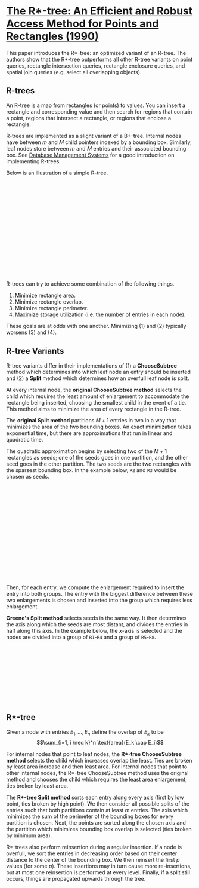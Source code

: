 <style>
svg text {
    font-family: monospace;
    text-anchor: start;
    alignment-baseline: hanging;
    font-size: 20pt;
}

.level1 {
    stroke: black;
    fill: transparent;
    stroke-dasharray: 10,5;
}

.level2 {
    stroke: blue;
    fill: transparent;
    stroke-dasharray: 10,5;
}

.level3 {
    stroke: red;
    fill: transparent;
}
</style>

# [The R\*-tree: An Efficient and Robust Access Method for Points and Rectangles (1990)](https://scholar.google.com/scholar?cluster=12598191799855638408)
This paper introduces the R\*-tree: an optimized variant of an R-tree. The
authors show that the R\*-tree outperforms all other R-tree variants on point
queries, rectangle intersection queries, rectangle enclosure queries, and
spatial join queries (e.g. select all overlapping objects).

## R-trees
An R-tree is a map from rectangles (or points) to values. You can insert a
rectangle and corresponding value and then search for regions that contain a
point, regions that intersect a rectangle, or regions that enclose a rectangle.

R-trees are implemented as a slight variant of a B+-tree. Internal nodes have
between $m$ and $M$ child pointers indexed by a bounding box. Similarly, leaf
nodes store between $m$ and $M$ entries and their associated bounding box. See
[Database Management Systems](http://pages.cs.wisc.edu/~dbbook/) for a good
introduction on implementing R-trees.

Below is an illustration of a simple R-tree.

<svg id="rtree" viewBox="0 0 1000 500"></svg>

R-trees can try to achieve some combination of the following things.

1. Minimize rectangle area.
2. Minimize rectangle overlap.
3. Minimize rectangle perimeter.
4. Maximize storage utilization (i.e. the number of entries in each node).

These goals are at odds with one another. Minimizing (1) and (2) typically
worsens (3) and (4).

## R-tree Variants
R-tree variants differ in their implementations of (1) a **ChooseSubtree**
method which determines into which leaf node an entry should be inserted and
(2) a **Split** method which determines how an overfull leaf node is split.

At every internal node, the **original ChooseSubtree method** selects the child
which requires the least amount of enlargement to accommodate the rectangle
being inserted, choosing the smallest child in the event of a tie. This method
aims to minimize the area of every rectangle in the R-tree.

The **original Split method** partitions $M + 1$ entries in two in a way that
minimizes the area of the two bounding boxes. An exact minimization takes
exponential time, but there are approximations that run in linear and quadratic
time.

The quadratic approximation begins by selecting two of the $M + 1$ rectangles
as seeds; one of the seeds goes in one partition, and the other seed goes in
the other partition. The two seeds are the two rectangles with the sparsest
bounding box. In the example below, `R2` and `R3` would be chosen as seeds.

<svg id="seed" viewBox="0 0 1000 500"></svg>

Then, for each entry, we compute the enlargement required to insert the entry
into both groups. The entry with the biggest difference between these two
enlargements is chosen and inserted into the group which requires less
enlargement.

**Greene's Split method** selects seeds in the same way. It then determines the
axis along which the seeds are most distant, and divides the entries in half
along this axis. In the example below, the $x$-axis is selected and the nodes
are divided into a group of `R1`-`R4` and a group of `R5`-`R8`.

<svg id="greene" viewBox="0 0 1000 300"></svg>

## R\*-tree
Given a node with entries $E_1, \ldots, E_n$ define the overlap of $E_k$ to be
  $$\sum_{i=1, i \neq k}^n \text{area}(E_k \cap E_i)$$

For internal nodes that point to leaf nodes, the **R\*-tree ChooseSubtree
method** selects the child which increases overlap the least. Ties are broken
by least area increase and then least area. For internal nodes that point to
other internal nodes, the R\*-tree ChooseSubtree method uses the original
method and chooses the child which requires the least area enlargement, ties
broken by least area.

The **R\*-tree Split method** sorts each entry along every axis (first by low
point, ties broken by high point). We then consider all possible splits of the
entries such that both partitions contain at least $m$ entries. The axis which
minimizes the sum of the perimeter of the bounding boxes for every partition is
chosen. Next, the points are sorted along the chosen axis and the partition
which minimizes bounding box overlap is selected (ties broken by minimum area).

R\*-trees also perform reinsertion during a regular insertion. If a node is
overfull, we sort the entries in decreasing order based on their center
distance to the center of the bounding box. We then reinsert the first $p$
values (for some $p$). These insertions may in turn cause more re-insertions,
but at most one reinsertion is performed at every level. Finally, if a split
still occurs, things are propagated upwards through the tree.

<script type="text/javascript">
  function add_rectangle(svg, name, cls, x, y, w, h) {
    var rect = document.createElementNS("http://www.w3.org/2000/svg", "rect");
    rect.setAttribute("x", x);
    rect.setAttribute("y", y);
    rect.setAttribute("width", w);
    rect.setAttribute("height", h);
    rect.setAttribute("class", cls);
    svg.appendChild(rect);

    var text = document.createElementNS("http://www.w3.org/2000/svg", "text");
    var padding = 3;
    text.setAttribute("x", x + padding);
    text.setAttribute("y", y + padding);
    text.innerHTML = name;
    svg.appendChild(text);
  }

  function rtree() {
    var svg = document.getElementById("rtree");
    add_rectangle(svg, "R1", "level1", 0, 0, 1000, 250);
    add_rectangle(svg, "R2", "level1", 500, 100, 400, 400);

    add_rectangle(svg, "R3", "level2", 10, 100, 300, 140);
    add_rectangle(svg, "R4", "level2", 400, 10, 590, 150);

    add_rectangle(svg, "R5", "level2", 510, 200, 100, 290);
    add_rectangle(svg, "R6", "level2", 600, 110, 290, 300);
  }

  function seed() {
    var svg = document.getElementById("seed");
    add_rectangle(svg, "R1", "level3", 0, 50, 600, 300);
    add_rectangle(svg, "R2", "level3", 400, 0, 500, 250);
    add_rectangle(svg, "R3", "level3", 100, 400, 600, 100);
  }

  function greene() {
    var svg = document.getElementById("greene");
    for (var i = 1; i <= 8; ++i) {
      var x = (900 / 8) * (i - 1);
      var y = Math.random() * 200;
      var w = (900 / 8) + 50;
      var h = 100;
      add_rectangle(svg, "R" + i, "level3", x, y, w, h);
    }
  }

  function main() {
    rtree();
    seed();
    greene();
  }

  window.onload = main;
</script>

<script type="text/javascript" async
  src="https://cdnjs.cloudflare.com/ajax/libs/mathjax/2.7.1/MathJax.js?config=TeX-MML-AM_CHTML">
</script>
